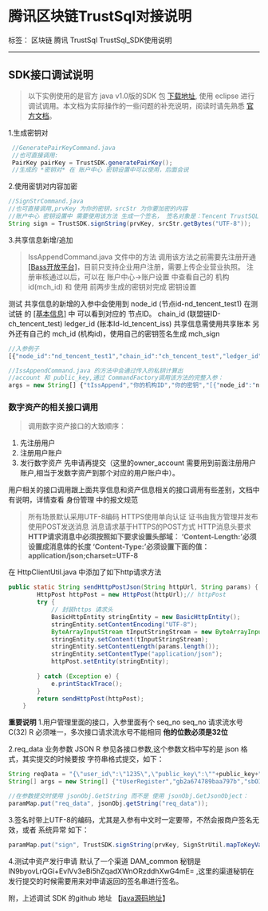 # 腾讯区块链TrustSql对接说明

标签： 区块链 腾讯 TrustSql TrustSql_SDK使用说明

---

## SDK接口调试说明
> 以下实例使用的是官方 java v1.0版的SDK 包 [下载地址][1], 使用 eclipse 进行调试调用。本文档为实际操作的一些问题的补充说明，阅读时请先熟悉 [官方文档][2]。

1.生成密钥对
```java
 //GeneratePairKeyCommand.java
 //也可直接调用:
 PairKey pairKey = TrustSDK.generatePairKey();
 //生成的 *密钥对* 在 账户中心 密钥设置中可以使用，后面会说
```

2.使用密钥对内容加密
```java
//SignStrCommand.java
//也可直接调用,prvKey 为你的密钥，srcStr 为你要加密的内容 
//账户中心 密钥设置中 需要使用该方法 生成一个签名， 签名对象是：Tencent TrustSQL
String sign = TrustSDK.signString(prvKey, srcStr.getBytes("UTF-8"));
```
3.共享信息新增/追加
> IssAppendCommand.java 文件中的方法
> 调用该方法之前需要先注册开通 [[Bass开放平台]][3]，目前只支持企业用户注册，需要上传企业营业执照。
> 注册审核通过以后，可以在 账户中心->账户设置 中查看自己的 机构id(mch_id) 和 使用 
> 前两步生成的密钥对完成 密钥设置
> 
测试 共享信息的新增的入参中会使用到 
node_id (节点id-nd_tencent_test1) 在测试链 的 [[基本信息]][4] 中 可以看到对应的 节点ID。
chain_id (联盟链ID-ch_tencent_test) 
ledger_id (账本Id-ld_tencent_iss) 共享信息需使用共享账本
另外还有自己的
mch_id (机构id)，使用自己的密钥签名生成 mch_sign

```js
//入参例子
[{"node_id":"nd_tencent_test1","chain_id":"ch_tencent_test","ledger_id":"ld_tencent_iss","version":"1.0","info_key":"yieio20180211","info_version":1,"state":0,"content":{"content":"test"},"notes":{"notes":"test"},"commit_time":"2018-02-11 15:15:00"}]

//IssAppendCommand.java 的方法中会通过传入的私钥计算出 
//account 和 public_key,通过 CommandFactory调用该方法的完整入参：
args = new String[] {"tIssAppend","你的机构ID","你的密钥","[{"node_id":"nd_tencent_test1","chain_id":"ch_tencent_test","ledger_id":"ld_tencent_iss","version":"1.0","info_key":"yieio20180210","info_version":1,"state":0,"content":{"content":"test"},"notes":{"notes":"test"},"commit_time":"2018-02-09 15:15:00",}]"}

```

### 数字资产的相关接口调用
> 调用数字资产接口的大致顺序：
1. 先注册用户
2. 注册用户账户
3. 发行数字资产 先申请再提交（这里的owner_account 需要用到前面注册用户账户,相当于发数字资产到那个对应的用户账户中）。

用户相关的接口调用跟上面共享信息和资产信息相关的接口调用有些差别，文档中有说明，详情查看 身份管理 中的报文规范 

> 所有场景默认采用UTF-8编码
HTTPS使用单向认证
证书由我方管理并发布
使用POST发送消息
消息请求基于HTTPS的POST方式
HTTP消息头要求
**HTTP请求消息中必须按照如下要求设置头部域：
‘Content-Length:’必须设置成消息体的长度 
‘Content-Type:’必须设置下面的值：
application/json;charset=UTF-8**

在 HttpClientUtil.java 中添加了如下http请求方法
```java
public static String sendHttpPostJson(String httpUrl, String params) {
		HttpPost httpPost = new HttpPost(httpUrl);// httpPost
		try {
			// 封装https 请求头
			BasicHttpEntity stringEntity = new BasicHttpEntity();
			stringEntity.setContentEncoding("UTF-8");
			ByteArrayInputStream tInputStringStream = new ByteArrayInputStream(params.getBytes());
			stringEntity.setContent(tInputStringStream);
			stringEntity.setContentLength(params.length());
			stringEntity.setContentType("application/json");
			httpPost.setEntity(stringEntity);
			
		} catch (Exception e) {
			e.printStackTrace();
		}
		return sendHttpPost(httpPost);
	}
```

**重要说明**
1.用户管理里面的接口，入参里面有个 seq_no
seq_no	请求流水号	C(32)	R	必须唯一，多次接口请求流水号不能相同
**他的位数必须是32位**

2.req_data	业务参数	JSON	R	参见各接口参数,这个参数文档中写的是 json 格式，其实提交的时候要按 字符串格式提交，如下：
```java
String reqData = "{\"user_id\":\"1235\",\"public_key\":\""+public_key+"\",\"user_fullName\":\"yieio\"}";  
String[] args = new String[] {"tUserRegister","gb2a674789baa797b","sbOIIUCFhCj9LfPkT93ZXJGPoanqL1XsyDm62BkNxCM=","[{\"product_code\":\"YieioTest\",\"req_data\":"+reqData+"}]"};

//在参数提交时使用 jsonObj.GetString 而不是 使用 jsonObj.GetJsonObject：
paramMap.put("req_data", jsonObj.getString("req_data"));
```
3.签名时带上UTF-8的编码，尤其是入参有中文时一定要带，不然会报商户签名无效，或者 系统异常 如下：
```java
paramMap.put("sign", TrustSDK.signString(prvKey, SignStrUtil.mapToKeyValueStr(paramMap).getBytes("UTF-8")));
```

4.测试中资产发行申请 默认了一个渠道 DAM_common 秘钥是 lN9byovLrQGi+EvlVv3eBi5hZqadXWnORzddhXwG4mE= ,这里的渠道秘钥在发行提交的时候需要用来对申请返回的签名串进行签名。

附，上述调试 SDK 的github 地址 【[java源码地址][5]】


  [1]: https://baas.trustsql.qq.com/web/baas_blockchain/doc/v1.0/sdk/TrustSQL_SDK_java_v1.0.zip
  [2]: https://baas.trustsql.qq.com/web/baas_blockchain/doc/v1.0/index.shtml#_1
  [3]: https://baas.trustsql.qq.com/web/trust_blockchain/service/service.shtml
  [4]: https://baas.trustsql.qq.com/web/trust_blockchain/testchain/baseinfo.shtml?chain_id=ch_tencent_test&relate_id=testchain_ch_tencent_test_0
  [5]: https://github.com/yieio/trustSqlCase
